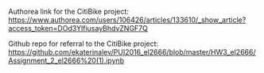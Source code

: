 Authorea link for the CitiBike project:
https://www.authorea.com/users/106426/articles/133610/_show_article?access_token=DOd3YlfiusayBhdvZNGF7Q

Github repo for referral to the CitiBike project:
https://github.com/ekaterinalev/PUI2016_el2666/blob/master/HW3_el2666/Assignment_2_el2666%20(1).ipynb 
